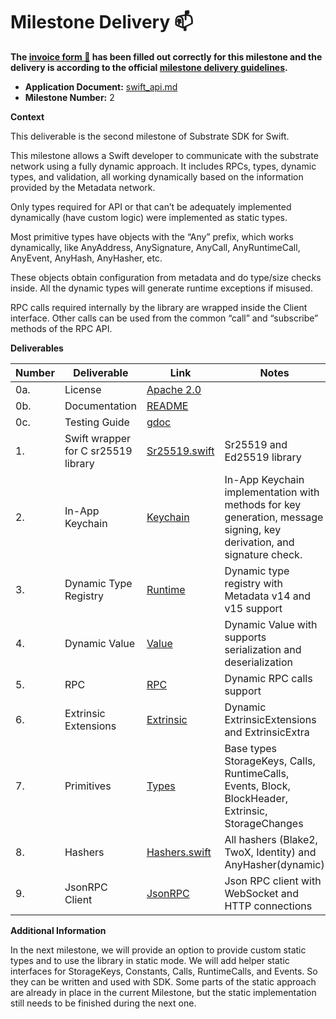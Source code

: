 # Milestone Delivery :mailbox:

**The [invoice form :pencil:](https://docs.google.com/forms/d/e/1FAIpQLSfmNYaoCgrxyhzgoKQ0ynQvnNRoTmgApz9NrMp-hd8mhIiO0A/viewform) has been filled out correctly for this milestone and the delivery is according to the official [milestone delivery guidelines](https://github.com/w3f/Grants-Program/blob/master/docs/Support%20Docs/milestone-deliverables-guidelines.md).**

- **Application Document:** [swift_api.md](https://github.com/w3f/General-Grants-Program/blob/master/grants/speculative/swift_api.md)
- **Milestone Number:** 2

**Context**

This deliverable is the second milestone of Substrate SDK for Swift.

This milestone allows a Swift developer to communicate with the substrate network using a fully dynamic approach. It includes RPCs, types, dynamic types, and validation, all working dynamically based on the information provided by the Metadata network.

Only types required for API or that can’t be adequately implemented dynamically (have custom logic) were implemented as static types.

Most primitive types have objects with the “Any” prefix, which works dynamically, like AnyAddress, AnySignature, AnyCall, AnyRuntimeCall, AnyEvent, AnyHash, AnyHasher, etc.

These objects obtain configuration from metadata and do type/size checks inside. All the dynamic types will generate runtime exceptions if misused.

RPC calls required internally by the library are wrapped inside the Client interface. Other calls can be used from the common “call” and “subscribe” methods of the RPC API.

**Deliverables**

| Number | Deliverable                         | Link                                                                                                              | Notes                                                                                                                 |
| ------ | ----------------------------------- | ----------------------------------------------------------------------------------------------------------------- | --------------------------------------------------------------------------------------------------------------------- |
| 0a.    | License                             | [Apache 2.0](https://github.com/tesseract-one/Substrate.swift/blob/main/LICENSE)                                  |                                                                                                                       |
| 0b.    | Documentation                       | [README](https://github.com/tesseract-one/Substrate.swift/blob/main/README.md)                                    |                                                                                                                       |
| 0c.    | Testing Guide                       | [gdoc](https://docs.google.com/document/d/1LrINndmDI_1QnrpCwcV62EFKvIxylCHwH7oY5BJJXtY)                           |                                                                                                                       |
| 1.     | Swift wrapper for C sr25519 library | [Sr25519.swift](https://github.com/tesseract-one/Sr25519.swift)                                                   | Sr25519 and Ed25519 library                                                                                           |
| 2.     | In-App Keychain                     | [Keychain](https://github.com/tesseract-one/Substrate.swift/tree/main/Sources/Keychain)                           | In-App Keychain implementation with methods for key generation, message signing, key derivation, and signature check. |
| 3.     | Dynamic Type Registry               | [Runtime](https://github.com/tesseract-one/Substrate.swift/tree/main/Sources/Substrate/Runtime)                   | Dynamic type registry with Metadata v14 and v15 support                                                               |
| 4.     | Dynamic Value                       | [Value](https://github.com/tesseract-one/Substrate.swift/tree/main/Sources/Substrate/Types/Value)                 | Dynamic Value with supports serialization and deserialization                                                         |
| 5.     | RPC                                 | [RPC](https://github.com/tesseract-one/Substrate.swift/tree/main/Sources/RPC)                                     | Dynamic RPC calls support                                                                                             |
| 6.     | Extrinsic Extensions                | [Extrinsic](https://github.com/tesseract-one/Substrate.swift/tree/main/Sources/Substrate/Extrinsic)               | Dynamic ExtrinsicExtensions and ExtrinsicExtra                                                                        |
| 7.     | Primitives                          | [Types](https://github.com/tesseract-one/Substrate.swift/tree/main/Sources/Substrate/Types)                       | Base types StorageKeys, Calls, RuntimeCalls, Events, Block, BlockHeader, Extrinsic, StorageChanges                    |
| 8.     | Hashers                             | [Hashers.swift](https://github.com/tesseract-one/Substrate.swift/blob/main/Sources/Substrate/Types/Hashers.swift) | All hashers (Blake2, TwoX, Identity) and AnyHasher(dynamic)                                                           |
| 9.     | JsonRPC Client                      | [JsonRPC](https://github.com/tesseract-one/JsonRPC.swift)                                                         | Json RPC client with WebSocket and HTTP connections                                                                   |

**Additional Information**

In the next milestone, we will provide an option to provide custom static types and to use the library in static mode. We will add helper static interfaces for StorageKeys, Constants, Calls, RuntimeCalls, and Events. So they can be written and used with SDK. Some parts of the static approach are already in place in the current Milestone, but the static implementation still needs to be finished during the next one.
